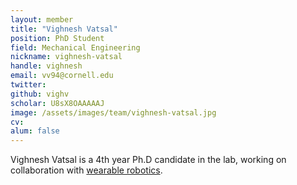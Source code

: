 ```yaml
---
layout: member
title: "Vighnesh Vatsal"
position: PhD Student
field: Mechanical Engineering
nickname: vighnesh-vatsal
handle: vighnesh
email: vv94@cornell.edu
twitter: 
github: vighv
scholar: U8sX8OAAAAAJ
image: /assets/images/team/vighnesh-vatsal.jpg
cv: 
alum: false
---
```

Vighnesh Vatsal is a 4th year Ph.D candidate in the lab, working on collaboration with [wearable robotics](http://hrc2.io/projects/ThirdArm). 


